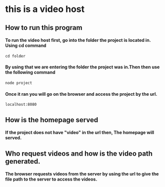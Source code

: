 # this is a video host
## How to run this program
#### To run the video host first, go into the folder the project is located in. Using cd command
```
cd folder
```
#### By using that we are entering the folder the project was in.Then then use the following command
```
node project
```
#### Once it ran you will go on the browser and access the project by the url.
```
localhost:8080
```
## How is the homepage served
#### If the project does not have "video" in the url then, The homepage will served.
## Who request videos and how is the video path generated. 
#### The browser requests videos from the server by using the url to give the file path to the server to access the videos.
